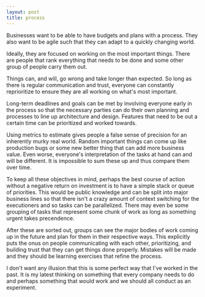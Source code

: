 ```yaml
---
layout: post
title: process
---
```


Businesses want to be able to have budgets 
and plans with a process. 
They also want to be agile
such that they can adapt to a quickly changing world.

Ideally, 
they are focused on working on the most important things. 
There are people that rank everything that needs to be done 
and some other group of people carry them out. 

Things can, and will, 
go wrong and take longer than expected. 
So long as there is regular communication and trust, 
everyone can constantly reprioritize 
to ensure they are all working on what's most important. 

Long-term deadlines and goals 
can be met by involving everyone early in the process 
so that the necessary parties can do their own planning and processes 
to line up architecture and design. 
Features that need to be out a certain time 
can be prioritized and worked towards.

Using metrics to estimate 
gives people a false sense of precision 
for an inherently murky real world. 
Random important things can come up 
like production bugs 
or some new better thing that can add more business value. 
Even worse, 
everyone's interpretation of the tasks at hand 
can and will be different. 
It is impossible to sum these up 
and thus compare them over time. 

To keep all these objectives in mind, 
perhaps the best course of action 
without a negative return on investment 
is to have a simple stack or queue of priorities. 
This would be public knowledge 
and can be split into major business lines 
so that there isn't a crazy amount of context switching for the executioners 
and so tasks can be parallelized. 
There may even be some grouping of tasks 
that represent some chunk of work 
as long as something urgent takes precendence. 

After these are sorted out, 
groups can see the major bodies of work 
coming up in the future 
and plan for them in their respective ways. 
This explicitly puts the onus 
on people communicating with each other, 
prioritizing, 
and building trust 
that they can get things done properly. 
Mistakes will be made 
and they should be learning exercises 
that refine the process.

I don't want any illusion 
that this is some perfect way 
that I've worked in the past. 
It is my latest thinking 
on something that every company needs to do 
and perhaps something that would work 
and we should all conduct as an experiment. 

